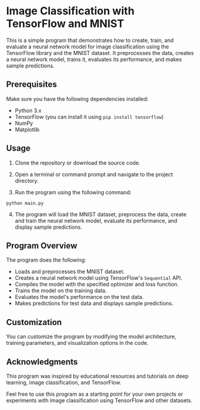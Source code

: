 # Image Classification with TensorFlow and MNIST

This is a simple program that demonstrates how to create, train, and evaluate a neural network model for image classification using the TensorFlow library and the MNIST dataset. It preprocesses the data, creates a neural network model, trains it, evaluates its performance, and makes sample predictions.

## Prerequisites

Make sure you have the following dependencies installed:

- Python 3.x
- TensorFlow (you can install it using `pip install tensorflow`)
- NumPy
- Matplotlib

## Usage

1. Clone the repository or download the source code.

2. Open a terminal or command prompt and navigate to the project directory.

3. Run the program using the following command:

  `python main.py`

4. The program will load the MNIST dataset, preprocess the data, create and train the neural network model, evaluate its performance, and display sample predictions.

## Program Overview

The program does the following:

- Loads and preprocesses the MNIST dataset.
- Creates a neural network model using TensorFlow's `Sequential` API.
- Compiles the model with the specified optimizer and loss function.
- Trains the model on the training data.
- Evaluates the model's performance on the test data.
- Makes predictions for test data and displays sample predictions.

## Customization

You can customize the program by modifying the model architecture, training parameters, and visualization options in the code.


## Acknowledgments

This program was inspired by educational resources and tutorials on deep learning, image classification, and TensorFlow.

Feel free to use this program as a starting point for your own projects or experiments with image classification using TensorFlow and other datasets.

